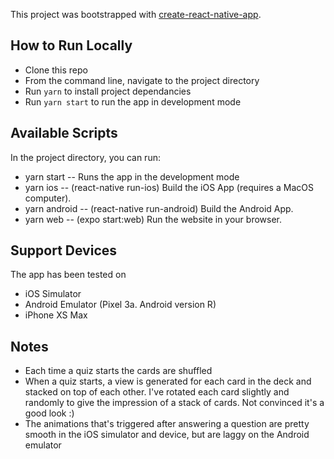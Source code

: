 This project was bootstrapped with [create-react-native-app](https://github.com/expo/create-react-native-app).

## How to Run Locally 
- Clone this repo
- From the command line, navigate to the project directory 
- Run `yarn` to install project dependancies 
- Run `yarn start` to run the app in development mode


## Available Scripts

In the project directory, you can run:

- yarn start -- Runs the app in the development mode
- yarn ios -- (react-native run-ios) Build the iOS App (requires a MacOS computer).
- yarn android -- (react-native run-android) Build the Android App.
- yarn web -- (expo start:web) Run the website in your browser.


## Support Devices

The app has been tested on 

- iOS Simulator 
- Android Emulator (Pixel 3a.  Android version R)
- iPhone XS Max


## Notes
- Each time a quiz starts the cards are shuffled 
- When a quiz starts, a view is generated for each card in the deck and stacked on top of each other.  I've rotated each card slightly and randomly to give the impression of a stack of cards.  Not convinced it's a good look :) 
- The animations that's triggered after answering a question are pretty smooth in the iOS simulator and device, but are laggy on the Android emulator